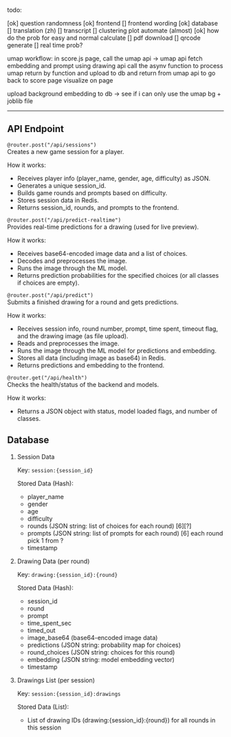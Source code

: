 

todo:

[ok] question randomness
[ok] frontend
[] frontend wording
[ok] database
[] translation (zh)
[] transcript
[] clustering plot automate (almost)
[ok] how do the prob for easy and normal calculate
[] pdf download
[] qrcode generate
[] real time prob?


umap workflow:
in score.js page, call the umap api -> 
umap api fetch embedding and prompt using drawing api
call the asynv function to process umap 
return by function and upload to db and return from umap api to go back to score page
visualize on page

upload background embedding to db -> see if i can only use the umap bg + joblib file

---
## API Endpoint
```@router.post("/api/sessions")```\
Creates a new game session for a player.

How it works:
- Receives player info (player_name, gender, age, difficulty) as JSON.
- Generates a unique session_id.
- Builds game rounds and prompts based on difficulty.
- Stores session data in Redis.
- Returns session_id, rounds, and prompts to the frontend.


```@router.post("/api/predict-realtime")```\
Provides real-time predictions for a drawing (used for live preview).

How it works:

- Receives base64-encoded image data and a list of choices.
- Decodes and preprocesses the image.
- Runs the image through the ML model.
- Returns prediction probabilities for the specified choices (or all classes if choices are empty).

```@router.post("/api/predict")```\
Submits a finished drawing for a round and gets predictions.

How it works:

- Receives session info, round number, prompt, time spent, timeout flag, and the drawing image (as file upload).
- Reads and preprocesses the image.
- Runs the image through the ML model for predictions and embedding.
- Stores all data (including image as base64) in Redis.
- Returns predictions and embedding to the frontend.

```@router.get("/api/health")```\
Checks the health/status of the backend and models.

How it works:

- Returns a JSON object with status, model loaded flags, and number of classes.


## Database


1. Session Data

    Key: ```session:{session_id}```

    Stored Data (Hash):
    - player_name
    - gender
    - age
    - difficulty
    - rounds (JSON string: list of choices for each round) [6][?]
    - prompts (JSON string: list of prompts for each round) [6] each round pick 1 from ?
    - timestamp


2. Drawing Data (per round)

    Key: ```drawing:{session_id}:{round}```

    Stored Data (Hash):
    - session_id
    - round
    - prompt
    - time_spent_sec
    - timed_out
    - image_base64 (base64-encoded image data)
    - predictions (JSON string: probability map for choices)
    - round_choices (JSON string: choices for this round)
    - embedding (JSON string: model embedding vector)
    - timestamp

3. Drawings List (per session)

    Key: ```session:{session_id}:drawings```

    Stored Data (List):
    - List of drawing IDs (drawing:{session_id}:{round}) for all rounds in this session
    